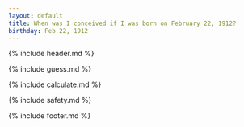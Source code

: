 ```yaml
---
layout: default
title: When was I conceived if I was born on February 22, 1912?
birthday: Feb 22, 1912
---
```


{% include header.md %}

{% include guess.md %}

{% include calculate.md %}

{% include safety.md %}

{% include footer.md %}




